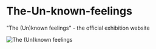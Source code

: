 # The-Un-known-feelings
"The (Un)known feelings" - the official exhibition website

![The (Un)known feelings](https://user-images.githubusercontent.com/79531793/145463970-4a9b5ed3-132c-4337-a687-b8fa6042b789.PNG)
